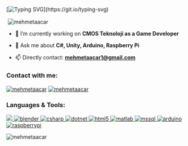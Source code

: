 [![Typing SVG](https://readme-typing-svg.demolab.com?font=Fira+Code&size=19&pause=1000&color=E5F700&background=FF000000&width=435&lines=Hi!+I'm+Mehmet.;I'm+Game+Developer+from+Turkey.;And+also+Mechatronics+Engineer+too.)](https://git.io/typing-svg)
<p>&nbsp;<img align="center" src="https://github-readme-stats.vercel.app/api?username=mehmetaacar&theme=highcontrast&show_icons=true&locale=en" alt="mehmetaacar" /></p>


- 🔭 I’m currently working on **CMOS Teknoloji  as a Game Developer**

- 💬 Ask me about **C#, Unity, Arduino, Raspberry Pi**

- 📫 Directly contact: **mehmetaacar1@gmail.com**

<h3 align="left">Contact with me: </h3>
<p align="left">
<a href="https://twitter.com/mehmetaacar" target="blank"><img align="center" src="https://img.shields.io/static/v1?logo=twitter&label=&message=Twitter&color=blue" alt="mehmetaacar"/></a>
<a href="https://linkedin.com/in/mehmetaacar" target="blank"><img align="center" src="https://img.shields.io/static/v1?logo=linkedin&label=&message=LinkedIn&color=darkblue" alt="mehmetaacar"/></a>

</p>

<h3 align="left">Languages & Tools:</h3>

<p align="left"> <a href="https://unity.com/" target="_blank" rel="noreferrer"> <img src="https://img.shields.io/static/v1?logo=unity&label=&message=Unity&color=lightgray"/> </a>  <a href="https://www.blender.org/" target="_blank" rel="noreferrer"> <img src="https://img.shields.io/static/v1?logo=blender&label=&message=Blender&color=black" alt="blender"/> </a> <a href="https://www.w3schools.com/cs/" target="_blank" rel="noreferrer"> <img src="https://img.shields.io/static/v1?logo=csharp&label=&message=C%23&color=purple" alt="csharp"/> </a> <a href="https://dotnet.microsoft.com/" target="_blank" rel="noreferrer"> <img src="https://img.shields.io/static/v1?logo=dotnet&label=&message=.NET&color=yellow" alt="dotnet"/> </a> <a href="https://www.w3.org/html/" target="_blank" rel="noreferrer"> <img src="https://img.shields.io/static/v1?logo=html5&label=&message=HTML&color=darkgreen" alt="html5"/>  </a> <a href="https://www.mathworks.com/" target="_blank" rel="noreferrer"> <img src="https://img.shields.io/static/v1?logo=matrix&label=&message=Matlab&color=blue" alt="matlab"/> </a> <a href="https://www.microsoft.com/en-us/sql-server" target="_blank" rel="noreferrer"> <img src="https://img.shields.io/static/v1?logo=microsoftsqlserver&label=&message=SQL&color=orange" alt="mssql"/> </a> <a href="https://www.arduino.cc/" target="_blank" rel="noreferrer"> <img src="https://img.shields.io/static/v1?logo=arduino&label=&message=Arduino&color=white" alt="arduino"/> </a> <a href="https://www.raspberrypi.org" target="_blank" rel="noreferrer"> <img src="https://img.shields.io/static/v1?logo=raspberrypi&label=&message=Raspberry%20Pi&color=darkred" alt="raspberrypi"/> </a> </p>


<p><img align="center" src="https://github-readme-streak-stats.herokuapp.com/?user=mehmetaacar&theme=highcontrast&" alt="mehmetaacar" /></p>

